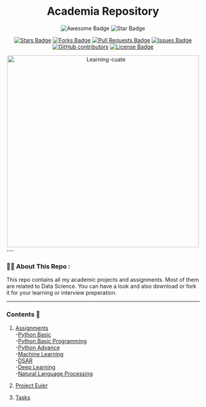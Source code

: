 <h1 align="center">Academia Repository</h1>
<div align="center">

<img src="https://cdn.rawgit.com/sindresorhus/awesome/d7305f38d29fed78fa85652e3a63e154dd8e8829/media/badge.svg" alt="Awesome Badge"/>
<img src="https://img.shields.io/static/v1?label=%F0%9F%8C%9F&message=If%20Useful&style=style=flat&color=BC4E99" alt="Star Badge"/>
<br>

<a href="https://github.com/Shaah-i/Academia/stargazers"><img src="https://img.shields.io/github/stars/Shaah-i/Academia" alt="Stars Badge"/></a>
<a href="https://github.com/Shaah-i/Academia/network/members"><img src="https://img.shields.io/github/forks/Shaah-i/Academia" alt="Forks Badge"/></a>
<a href="https://github.com/Shaah-i/Academia/pulls"><img src="https://img.shields.io/github/issues-pr/Shaah-i/Academia" alt="Pull Requests Badge"/></a>
<a href="https://github.com/Shaah-i/Academia/issues"><img src="https://img.shields.io/github/issues/Shaah-i/Academia" alt="Issues Badge"/></a>
<a href="https://github.com/Shaah-i/Machine_Learning/graphs/contributors"><img alt="GitHub contributors" src="https://img.shields.io/github/contributors/Shaah-i/Academia?color=2b9348"></a>
<a href="https://github.com/Shaah-i/Academia/blob/master/LICENSE"><img src="https://img.shields.io/github/license/Shaah-i/Academia?color=2b9348" alt="License Badge"/></a>
</div>

<div align="center">
<img src="https://user-images.githubusercontent.com/100762211/204976624-42428610-b6df-42ab-a482-a85249a10f16.svg" alt="Learning-cuate" height="500" width="500">
</div>
---

### :man_technologist: About This Repo :

This repo contains all my academic projects and assignments.
Most of them are related to Data Science.
You can have a look and also download or fork it for your learning or interview preperation.


---

### Contents 🚀

1. [Assignments](https://github.com/Shaah-i/Academia/tree/main/Assignments)</br>
	-[Python Basic](https://github.com/Shaah-i/Academia/tree/main/Assignments/Python%20Basics)</br>
	-[Python Basic Programming](https://github.com/Shaah-i/Academia/tree/main/Assignments/Python%20Basic%20Programming)</br>
	-[Python Advance](https://github.com/Shaah-i/Academia/tree/main/Assignments/Python%20Advance)</br>
	-[Machine Learning](https://github.com/Shaah-i/Academia/tree/main/Assignments/ML)</br>
	-[DSAR](https://github.com/Shaah-i/Academia/tree/main/Assignments/DSAR)</br>
	-[Deep Learning](https://github.com/Shaah-i/Academia/tree/main/Assignments)</br>
	-[Natural Language Processing](https://github.com/Shaah-i/Academia/tree/main/Assignments)</br>

2. [Project Euler](https://github.com/Shaah-i/Academia/tree/main/Project_Euler)</br>
3. [Tasks](https://github.com/Shaah-i/Academia/tree/main/Tasks)</br>
